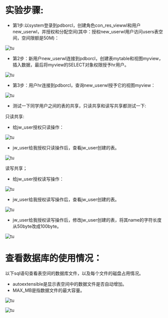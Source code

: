 # 实验步骤:
- 第1步:以system登录到pdborcl，创建角色con_res_viewwl和用户new_userwl，并授权和分配空间(其中：授权new_userwl用户访问users表空间，空间限额是50M)：

![tu](./1-1.png)

- 第2步：新用户new_userwl连接到pdborcl，创建表mytable和视图myview，插入数据，最后将myview的SELECT对象权限授予hr用户。

![tu](./1-2.png)

- 第3步：用户hr连接到pdborcl，查询new_userwl授予它的视图myview：

![tu](./1-3.png)

- 测试一下同学用户之间的表的共享，只读共享和读写共享都测试一下:

只读共享:

- 给jw_user授权只读操作：

![tu](./1-41.png)

- jw_user给我授权只读操作后，查看jw_user创建的表。

![tu](./1-42.png)

读写共享；

- 给jw_user授权读写操作：

![tu](./1-51.png)

- jw_user给我授权读写操作后，查看jw_user创建的表。

![tu](./1-52.png)


- jw_user给我授权读写操作后，修改jw_user创建的表，将其name的字符长度从50byte改成100byte。

![tu](./1-53.png)

# 查看数据库的使用情况：
以下sql语句查看表空间的数据库文件，以及每个文件的磁盘占用情况。
- autoextensible是显示表空间中的数据文件是否自动增加。
- MAX_MB是指数据文件的最大容量。

![tu](./2-1.png)

![tu](./2-2.png)
